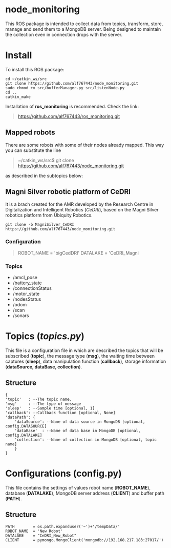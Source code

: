 # node_monitoring

This ROS package is intended to collect data from topics, transform, store, manage and send them to a MongoDB server. Being designed to maintain the collection even in connection drops with the server.



# Install

To install this ROS package:

	cd ~/catkin_ws/src
	git clone https://github.com/alf767443/node_monitoring.git
	sudo chmod +x src/bufferManager.py src/listenNode.py
	cd ..
	catkin_make

Installation of **ros_monitoring** is recommended. Check the link:
>https://github.com/alf767443/ros_monitoring.git

## Mapped robots

There are some robots with some of their nodes already mapped. This way you can substitute the line

>~/catkin_ws/src$ git clone https://github.com/alf767443/node_monitoring.git

as described in the subtopics below:

## Magni Silver robotic platform of CeDRI

It is a brach created for the AMR developed by the Research Centre in Digitalization and Intelligent Robotics (_CeDRI_), based on the Magni Silver robotics platform from Ubiquity Robotics.
	
	git clone -b MagniSilver_CeDRI  https://github.com/alf767443/node_monitoring.git
### Configuration
>ROBOT_NAME  =  'bigCedDRI'
>DATALAKE   =  'CeDRI_Magni
>
### Topics
 - /amcl_pose
 - /battery_state
 - /connectionStatus
 - /motor_state
 - /nodesStatus
 - /odom
 - /scan
 - /sonars



# Topics (*topics.py*)

This file is a configuration file in which are described the topics that will be subscribed (**topic**), the message type (**msg**), the waiting time between captures (**sleep**), data manipulation function (**callback**), storage information (**dataSource, dataBase, collection**).
## Structure

	{
	'topic'   : --The topic name,
	'msg'     : --The type of message
	'sleep'   : --Sample time [optional, 1]
	'callback': --Callback function [optional, None]
	'dataPath': {
		'dataSource': --Name of data source in MongoDB [optional, config.DATASOURCE]
		'dataBase'  : --Name of data base in MongoDB [optional, config.DATALAKE]
		'collection': --Name of collection in MongoDB [optional, topic name]
		}
	}

# Configurations (config.py)

This file contains the settings of values robot name (**ROBOT_NAME**), database (**DATALAKE**), MongoDB server address (**CLIENT**) and buffer path (**PATH**).
## Structure
	PATH        = os.path.expanduser('~')+'/tempData/'
	ROBOT_NAME  = 'New Robot'
	DATALAKE    = "CeDRI_New_Robot"
	CLIENT      = pymongo.MongoClient('mongodb://192.168.217.183:27017/')
